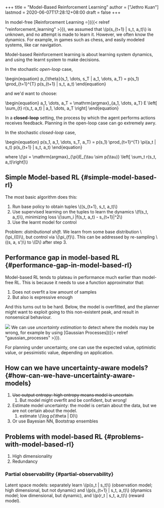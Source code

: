 +++
title = "Model-Based Reinforcement Learning"
author = ["Jethro Kuan"]
lastmod = 2020-06-07T17:28:12+08:00
draft = false
+++

In model-free [Reinforcement Learning ⭐]({{< relref "reinforcement_learning" >}}), we assumed that \\(p(s\_{t+1} |
s_t, a_t)\\) is unknown, and no attempt is made to learn it. However, we
often know the dynamics. For example, in games such as chess, and
easily modeled systems, like car navigation.

Model-based Reinforcement learning is about learning system dynamics,
and using the learnt system to make decisions.

In the stochastic _open-loop_ case,

\begin{equation}
p\_{\theta}(s_1, \dots, s_T | a_1, \dots, a_T) = p(s_1)
\prod\_{t=1}^{T} p(s\_{t+1} | s_t, a_t)
\end{equation}

and we'd want to choose:

\begin{equation}
a_1, \dots, a_T = \mathrm{argmax}\_{a_1, \dots, a_T} E \left[
\sum\_{t} r(s\_t, a\_t) | a\_1, \dots, a\_T \right]
\end{equation}

In a **closed-loop** setting, the process by which the agent performs
actions receives feedback. Planning in the open-loop case can go
extremely awry.

In the stochastic _closed-loop_ case,

\begin{equation}
p(s_1, a_1, \dots, s_T, a_T) = p(s_1) \prod\_{t=1}^{T} \pi(a_t | s_t)
p(s\_{t+1} | s_t, a_t)
\end{equation}

where \\(\pi = \mathrm{argmax}\_{\pi}E\_{\tau \sim p(\tau)} \left[ \sum\_t
r(s\_t, a\_t)\right]\\)

## Simple Model-based RL {#simple-model-based-rl}

The most basic algorithm does this:

1.  Run base policy to obtain tuples \\((s\_{t+1}, s_t, a_t)\\)
2.  Use supervised learning on the tuples to learn the dynamics \\(f(s_t,
    a_t)\\), minimizing loss \\(\sum_i |f(s_t, a_t) - s\_{t+1}|^2\\)
3.  Use the learnt model for control

Problem: _distributional shift_. We learn from some base distribution
\\(\pi\_{0}\\), but control via \\(\pi\_{f}\\). This can be addressed by
re-sampling \\((s, a, s')\\) to \\(D\\) after step 3.

## Performance gap in model-based RL {#performance-gap-in-model-based-rl}

Model-based RL tends to plateau in performance much earlier than
model-free RL. This is because it needs to use a function approximator
that:

1.  Does not overfit a low amount of samples
2.  But also is expressive enough

And this turns out to be hard. Below, the model is overfitted, and the
planner might want to exploit going to this non-existent peak, and
result in nonsensical behaviour.

![](/ox-hugo/screenshot2019-12-23_14-31-15_.png)
We can use _uncertainty estimation_ to detect where the models may be
wrong, for example by using [Gaussian Processes]({{< relref "gaussian_processes" >}}).

For planning under uncertainty, one can use the expected value,
optimistic value, or pessimistic value, depending on application.

## How can we have uncertainty-aware models? {#how-can-we-have-uncertainty-aware-models}

1.  ~~Use output entropy: high entropy means model is uncertain.~~
    1.  But model might overfit and be confident, but wrong!
2.  Estimate model uncertainty: the model is certain about the data,
    but we are not certain about the model.
    1.  estimate \\(\log p(\theta | D)\\)
3.  Or use Bayesian NN, Bootstrap ensembles

## Problems with model-based RL {#problems-with-model-based-rl}

1.  High dimensionality
2.  Redundancy

### Partial observability {#partial-observability}

Latent space models: separately learn \\(p(o_t | s_t)\\) (observation
model; high dimensional, but not dynamic) and \\(p(s\_{t+1} | s_t,
a_t)\\) (dynamics model; low dimensional, but dynamic), and \\(p(r_t |
s_t, a_t)\\) (reward model).

